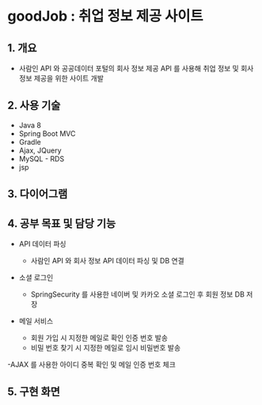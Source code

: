 # goodJob : 취업 정보 제공 사이트

## 1. 개요
- 사람인 API 와 공공데이터 포털의 회사 정보 제공 API 를 사용해
    취업 정보 및 회사 정보 제공을 위한 사이트 개발

## 2. 사용 기술
- Java 8 
- Spring Boot MVC
- Gradle 
- Ajax, JQuery
- MySQL - RDS
- jsp

## 3. 다이어그램



## 4. 공부 목표 및 담당 기능
- API 데이터 파싱
  - 사람인 API 와 회사 정보 API 데이터 파싱 및 DB 연결

- 소셜 로그인
  - SpringSecurity 를 사용한 네이버 및 카카오 소셜 로그인 후 회원 정보 DB 저장

- 메일 서비스
  - 회원 가입 시 지정한 메일로 확인 인증 번호 발송
  - 비밀 번호 찾기 시 지정한 메일로 임시 비밀번호 발송

-AJAX 를 사용한 아이디 중복 확인 및 메일 인증 번호 체크

## 5. 구현 화면
